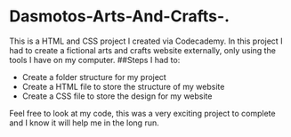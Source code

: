 # Dasmotos-Arts-And-Crafts-.
This is a HTML and CSS project I created via Codecademy.
In this project I had to create a fictional arts and crafts website externally, only using the tools I have on my computer.
##Steps
I had to: 
+ Create a folder structure for my project
+ Create a HTML file to store the structure of my website
+ Create a CSS file to store the design for my website

Feel free to look at my code, this was a very exciting project to complete and I know it will help me in the long run.
